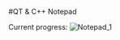#QT & C++ Notepad

Current progress:
![Notepad_1](https://github.com/josecr02/Notepad/assets/88961639/cec76695-fc3a-4912-b867-c3238edc9219)
